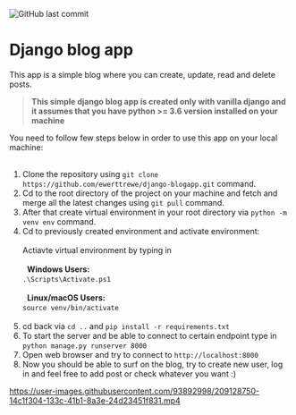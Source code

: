 ![GitHub last commit](https://img.shields.io/github/last-commit/ewerttrewe/django-blogapp?style=plastic)

# Django blog app
This app is a simple blog where you can create, update, read and delete posts.

> **This simple django blog app is created only with vanilla django and it assumes that you have python >= 3.6 version installed on your machine**

You need to follow few steps below in order to use this app on your local machine:<br><br>
1. Clone the repository using `git clone https://github.com/ewerttrewe/django-blogapp.git` command.<br>
2. Cd to the root directory of the project on your machine and fetch and merge all the latest changes using `git pull` command.<br>
3. After that create virtual environment in your root directory via `python -m venv env` command.<br>
4. Cd to previously created environment and activate environment:<br><br>
  Actiavte virtual environment by typing in<br><br>
  &nbsp; **Windows Users:**<br>
  `.\Scripts\Activate.ps1`<br><br>
  &nbsp; **Linux/macOS Users:**<br>
  `source venv/bin/activate`<br><br>
5. cd back via `cd ..` and `pip install -r requirements.txt`<br>
6. To start the server and be able to connect to certain endpoint type in `python manage.py runserver 8000`<br>
7. Open web browser and try to connect to `http://localhost:8000`<br>
8. Now you should be able to surf on the blog, try to create new user, log in and feel free to add post or check whatever you want :)













https://user-images.githubusercontent.com/93892998/209128750-14c1f304-133c-41b1-8a3e-24d23451f831.mp4
